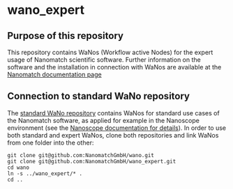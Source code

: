 # wano_expert
## Purpose of this repository
This repository contains WaNos (Workflow active Nodes) for the expert usage of Nanomatch scientific software. Further information on the software and the installation in connection with WaNos are available at the [Nanomatch documentation page](http://docs.nanomatch.de/)

## Connection to standard WaNo repository
The [standard WaNo repository](https://github.com/NanomatchGmbH/wano) contains WaNos for standard use cases of the Nanomatch software, as applied for example in the Nanoscope environment (see the [Nanoscope documentation for details](https://nanoscope.readthedocs.io)). In order to use both standard and expert WaNos, clone both repositories and link WaNos from one folder into the other:

``` 
git clone git@github.com:NanomatchGmbH/wano.git
git clone git@github.com:NanomatchGmbH/wano_expert.git 
cd wano
ln -s ../wano_expert/* .
cd ..
```